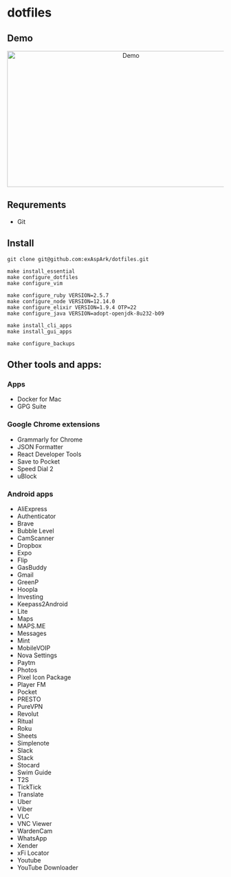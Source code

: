 # dotfiles

## Demo

<a href="https://www.youtube.com/watch?v=XqWLLvihz4Q" align="center"><img src="./img/thumbnail.png" alt="Demo" height="316px" width="560px" ></a>

## Requrements

* Git

## Install

```
git clone git@github.com:exAspArk/dotfiles.git

make install_essential
make configure_dotfiles
make configure_vim

make configure_ruby VERSION=2.5.7
make configure_node VERSION=12.14.0
make configure_elixir VERSION=1.9.4 OTP=22
make configure_java VERSION=adopt-openjdk-8u232-b09

make install_cli_apps
make install_gui_apps

make configure_backups
```

## Other tools and apps:

### Apps

* Docker for Mac
* GPG Suite

### Google Chrome extensions

* Grammarly for Chrome
* JSON Formatter
* React Developer Tools
* Save to Pocket
* Speed Dial 2
* uBlock

### Android apps

* AliExpress
* Authenticator
* Brave
* Bubble Level
* CamScanner
* Dropbox
* Expo
* Flip
* GasBuddy
* Gmail
* GreenP
* Hoopla
* Investing
* Keepass2Android
* Lite
* Maps
* MAPS.ME
* Messages
* Mint
* MobileVOIP
* Nova Settings
* Paytm
* Photos
* Pixel Icon Package
* Player FM
* Pocket
* PRESTO
* PureVPN
* Revolut
* Ritual
* Roku
* Sheets
* Simplenote
* Slack
* Stack
* Stocard
* Swim Guide
* T2S
* TickTick
* Translate
* Uber
* Viber
* VLC
* VNC Viewer
* WardenCam
* WhatsApp
* Xender
* xFi Locator
* Youtube
* YouTube Downloader
